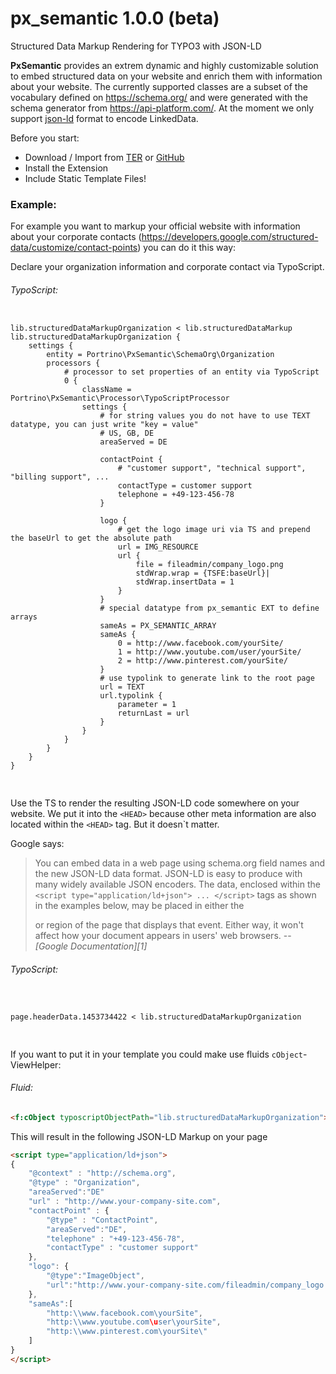 # px_semantic 1.0.0 (beta)
Structured Data Markup Rendering for TYPO3 with JSON-LD

**PxSemantic** provides an extrem dynamic and highly customizable solution to embed structured data on your website 
and enrich them with information about your website. The currently supported classes are a subset of the vocabulary 
defined on https://schema.org/ and were generated with the schema generator from https://api-platform.com/. At the
moment we only support [json-ld](http://json-ld.org/) format to encode LinkedData.

Before you start: 
* Download / Import from [TER](http://typo3.org/extensions/repository/view/px_semantic) or [GitHub](https://github.com/portrino/px_semantic)
* Install the Extension
* Include Static Template Files!

### Example:

For example you want to markup your official website with information about your corporate contacts 
(https://developers.google.com/structured-data/customize/contact-points) you can do it this way:

Declare your organization information and corporate contact via TypoScript. 

###### TypoScript:
<pre>
<code class="typoscript">
lib.structuredDataMarkupOrganization < lib.structuredDataMarkup
lib.structuredDataMarkupOrganization {
    settings {
        entity = Portrino\PxSemantic\SchemaOrg\Organization
        processors {
            # processor to set properties of an entity via TypoScript
            0 {
                className = Portrino\PxSemantic\Processor\TypoScriptProcessor
                settings {
                    # for string values you do not have to use TEXT datatype, you can just write "key = value"
                    # US, GB, DE
                    areaServed = DE

                    contactPoint {
                        # "customer support", "technical support", "billing support", ...
                        contactType = customer support
                        telephone = +49-123-456-78
                    }

                    logo {
                        # get the logo image uri via TS and prepend the baseUrl to get the absolute path
                        url = IMG_RESOURCE
                        url {
                            file = fileadmin/company_logo.png
                            stdWrap.wrap = {TSFE:baseUrl}|
                            stdWrap.insertData = 1
                        }
                    }
                    # special datatype from px_semantic EXT to define arrays
                    sameAs = PX_SEMANTIC_ARRAY
                    sameAs {
                        0 = http://www.facebook.com/yourSite/
                        1 = http://www.youtube.com/user/yourSite/
                        2 = http://www.pinterest.com/yourSite/
                    }
                    # use typolink to generate link to the root page
                    url = TEXT
                    url.typolink {
                        parameter = 1
                        returnLast = url
                    }
                }
            }
        }
    }
}

</code>
</pre>

Use the TS to render the resulting JSON-LD code somewhere on your website. We put it into the `<HEAD>` because other
meta information are also located within the `<HEAD>` tag. But it doesn`t matter.
  
Google says:
> You can embed data in a web page using schema.org field names and the new JSON-LD data format. JSON-LD is easy to
> produce with many widely available JSON encoders. The data, enclosed within the 
> `<script type="application/ld+json"> ... </script>` tags as shown in the examples below, may be placed in either the 
> <HEAD> or <BODY> region of the page that displays that event. Either way, it won't affect how your document appears 
> in users' web browsers.
> -- <cite>[Google Documentation][1]</cite>

[1]:https://developers.google.com/structured-data/events/performers?rd=1#option_1_add_html_event_markup_directly

###### TypoScript:
<pre>
<code class="typoscript">

page.headerData.1453734422 < lib.structuredDataMarkupOrganization

</code>
</pre>

If you want to put it in your template you could make use fluids `cObject`-ViewHelper:

###### Fluid:
```html
<f:cObject typoscriptObjectPath="lib.structuredDataMarkupOrganization"></f:cObject>
```

This will result in the following JSON-LD Markup on your page

```html
<script type="application/ld+json">
{
    "@context" : "http://schema.org",
    "@type" : "Organization",
    "areaServed":"DE"
    "url" : "http://www.your-company-site.com",
    "contactPoint" : {
        "@type" : "ContactPoint",
        "areaServed":"DE",
        "telephone" : "+49-123-456-78",
        "contactType" : "customer support"    
    },
    "logo": {
        "@type":"ImageObject",
        "url":"http://www.your-company-site.com/fileadmin/company_logo.png"
    },
    "sameAs":[
        "http:\\www.facebook.com\yourSite",
        "http:\\www.youtube.com\user\yourSite",
        "http:\\www.pinterest.com\yourSite\"
    ]
}
</script>
```
